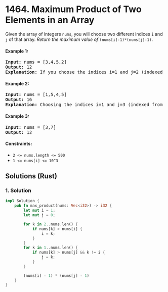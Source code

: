 # 1464. Maximum Product of Two Elements in an Array
Given the array of integers `nums`, you will choose two different indices `i` and `j` of that array. *Return the maximum value of* `(nums[i]-1)*(nums[j]-1)`.

#### Example 1:
<pre>
<strong>Input:</strong> nums = [3,4,5,2]
<strong>Output:</strong> 12
<strong>Explanation:</strong> If you choose the indices i=1 and j=2 (indexed from 0), you will get the maximum value, that is, (nums[1]-1)*(nums[2]-1) = (4-1)*(5-1) = 3*4 = 12.
</pre>

#### Example 2:
<pre>
<strong>Input:</strong> nums = [1,5,4,5]
<strong>Output:</strong> 16
<strong>Explanation:</strong> Choosing the indices i=1 and j=3 (indexed from 0), you will get the maximum value of (5-1)*(5-1) = 16.
</pre>

#### Example 3:
<pre>
<strong>Input:</strong> nums = [3,7]
<strong>Output:</strong> 12
</pre>

#### Constraints:
* `2 <= nums.length <= 500`
* `1 <= nums[i] <= 10^3`

## Solutions (Rust)

### 1. Solution
```Rust
impl Solution {
    pub fn max_product(nums: Vec<i32>) -> i32 {
        let mut i = 1;
        let mut j = 0;

        for k in 2..nums.len() {
            if nums[k] > nums[i] {
                i = k;
            }
        }
        for k in 1..nums.len() {
            if nums[k] > nums[j] && k != i {
                j = k;
            }
        }

        (nums[i] - 1) * (nums[j] - 1)
    }
}
```

